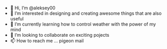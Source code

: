 - 👋 Hi, I’m @aleksey00
- 👀 I’m interested in designing and creating awesome things that are also useful
- 🌱 I’m currently learning how to control weather with the power of my mind
- 💞️ I’m looking to collaborate on exciting pojects
- 📫 How to reach me ... pigeon mail

<!---
aleksey00/aleksey00 is a ✨ special ✨ repository because its `README.md` (this file) appears on your GitHub profile.
You can click the Preview link to take a look at your changes.
--->
